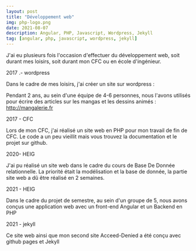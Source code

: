 ```yaml
---
layout: post
title: "Développement web"
img: php-logo.png
date: 2021-08-07
description: Angular, PHP, Javascript, Wordpress, Jekyll
tag: [angular, php, javascript, wordpress, jekyll]
---
```

J'ai eu plusieurs fois l'occasion d'effectuer du développement web, soit durant mes loisirs, soit durant mon CFC ou en école d'ingénieur.



2017 .- wordpress

Dans le cadre de mes loisirs, j'ai créer un site sur wordpress :

Pendant 2 ans, au sein d'une équipe de 4-6 personnes, nous l'avons utilisés pour écrire des articles sur les mangas et les dessins animés : http://mangalerie.fr

2017 - CFC

Lors de mon CFC, j'ai réalisé un site web en PHP pour mon travail de fin de CFC. Le code a un peu vieillit mais vous trouvez la documentation et le projet sur github.



2020- HEIG

J'ai pu réalisé un site web dans le cadre du cours de Base De Donnée relationnelle. La priorité était la modélisation et la base de donnée, la partie site web a dû être réalisé en 2 semaines.



2021 - HEIG

Dans le cadre du projet de semestre, au sein d'un groupe de 5, nous avons conçus une application web avec un front-end Angular et un Backend en PHP



2021 - jekyll

Ce site web ainsi que mon second site Acceed-Denied a été conçu avec github pages et Jekyll

